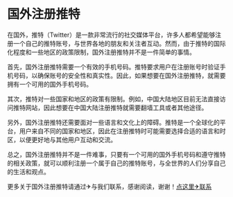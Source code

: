 # 国外注册推特

在国外，推特（Twitter）是一款非常流行的社交媒体平台，许多人都希望能够注册一个自己的推特账号，与世界各地的朋友和关注者互动。然而，由于推特的国际化程度和一些地区的政策限制，国外注册推特并不是一件简单的事情。

首先，国外注册推特需要一个有效的手机号码。推特要求用户在注册账号时验证手机号码，以确保账号的安全性和真实性。因此，如果想要在国外注册推特，就需要拥有一个可用的国外手机号码。

其次，推特对一些国家和地区的政策有限制。例如，中国大陆地区目前无法直接访问推特网站，因此想要在中国大陆注册推特就需要翻墙工具或者其他途径。

另外，国外注册推特还需要面对一些语言和文化上的障碍。推特是一个全球化的平台，用户来自不同的国家和地区，因此在注册推特时可能需要选择合适的语言和时区，以便更好地与其他用户互动和交流。

总之，国外注册推特并不是一件难事，只要有一个可用的国外手机号码和遵守推特的相关政策，就可以顺利注册一个属于自己的推特账号，与全世界的人们分享自己的生活和观点。

更多关于国外注册推特请通过✈与我们联系，感谢阅读，谢谢！[点这里✈联系](https://ads.k02.cc)